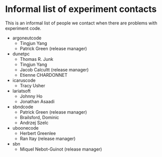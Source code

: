 Informal list of experiment contacts
==============================================================================

This is an informal list of people we contact when there are problems with experiment code.

-   argoneutcode
    -   Tingjun Yang
    -   Patrick Green (release manager)
-   dunetpc
    -   Thomas R. Junk
    -   Tingjun Yang
    -   Jacob Calcultt (release manager)
    -   Etienne CHARDONNET
-   icaruscode
    -   Tracy Usher
-   lariatsoft
    -   Johnny Ho
    -   Jonathan Asaadi
-   sbndcode
    -   Patrick Green (release manager)
    -   Brailsford, Dominic
    -   Andrzej Szelc
-   uboonecode
    -   Herbert Greenlee
    -   Ran Itay (release manager)
-   sbn
    -   Miquel Nebot-Guinot (release manager)
